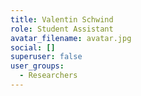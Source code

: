 ```yaml
---
title: Valentin Schwind
role: Student Assistant
avatar_filename: avatar.jpg
social: []
superuser: false
user_groups:
  - Researchers
---
```

